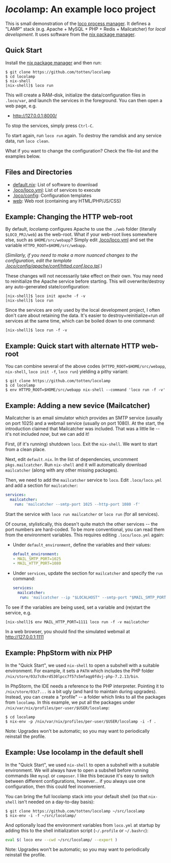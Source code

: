 # *loco*lamp: An example loco project

This is small demonstration of the [loco process manager](https://github.com/totten/loco). It defines a "LAMP" stack (e.g. Apache + MySQL + PHP + Redis + Mailcatcher) for *local development*. It uses software from the [nix package manager](https://nixos.org/nix/).

## Quick Start

Install the [nix package manager](https://nixos.org/nix/) and then run:

```
$ git clone https://github.com/totten/locolamp
$ cd locolamp
$ nix-shell
[nix-shell]$ loco run
```

This will create a RAM-disk, initialize the data/configuration files in `.loco/var`, and launch the services in the foreground.  You can then open a web page, e.g.

* http://127.0.0.1:8000/

To stop the services, simply press `Ctrl-C`.

To start again, run `loco run` again. To destroy the ramdisk and any service data, run `loco clean`.

What if you want to change the configuration? Check the file-list and the examples below.

## Files and Directories

* [default.nix](default.nix): List of software to download
* [.loco/loco.yml](.loco/loco.yml): List of services to execute
* [.loco/config](.loco/config): Configuration templates
* [web](web): Web root (containing any HTML/PHP/JS/CSS)

## Example: Changing the HTTP web-root

By default, *loco*lamp configures Apache to use the `./web` folder (literally `$LOCO_PRJ/web`) as the web-root. What if your web-root lives somewhere else, such as `$HOME/src/webapp`? Simply edit [.loco/loco.yml](.loco/loco.yml) and set the variable `HTTPD_ROOT=$HOME/src/webapp`.

(*Similarly, if you need to make a more nuanced changes to the configuration, edit the template [.loco/config/apache/conf/httpd.conf.loco.tpl](.loco/config/apache/conf/httpd.conf.loco.tpl).*)

These changes will not necessarily take effect on their own. You may need to reinitialize the Apache service before starting. This will overwrite/destroy any auto-generated state/configuration:

```
[nix-shell]$ loco init apache -f -v
[nix-shell]$ loco run
```

Since the services are only used by the local development project, I often don't care about retaining the data. It's easier to destroy+reinitialize+run *all* services at the same time, which can be boiled down to one command:

```
[nix-shell]$ loco run -f -v
```

## Example: Quick start with alternate HTTP web-root

You can combine several of the above codes (`HTTPD_ROOT=$HOME/src/webapp`, `nix-shell`, `loco init -f`, `loco run`) yielding a pithy variant:

```
$ git clone https://github.com/totten/locolamp
$ cd locolamp
$ env HTTPD_ROOT=$HOME/src/webapp nix-shell --command 'loco run -f -v'
```

## Example: Adding a new sevice (Mailcatcher)

Mailcatcher is an email simulator which provides an SMTP service (usually on port 1025) and a webmail service (usually
on port 1080).  At the start, the introduction claimed that Mailcatcher was included.  That was a little lie -- it's
not included *now*, but we can add it!

First, (if it's running) shutdown `loco`. Exit the `nix-shell`. We want to start from a clean place.

Next, edit `default.nix`. In the list of dependencies, uncomment `pkgs.mailcatcher`. Run `nix-shell` and it will automatically download `mailcatcher` (along with any other missing packages).

Then, we need to add the `mailcatcher` service to `loco`. Edit `.loco/loco.yml` and add a section for `mailcatcher`:

  ```yaml
  services:
    mailcatcher:
      run: 'mailcatcher --smtp-port 1025 --http-port 1080 -f'
  ```

Start the service with `loco run mailcatcher` or `loco run` (for all services).

Of course, stylistically, this doesn't quite match the other services -- the
port numbers are hard-coded.  To be more conventional, you can read them
from the environment variables.  This requires editing `.loco/loco.yml`
again:

* Under `default_environment`, define the variables and their values:
  ```yaml
  default_environment:
  - MAIL_SMTP_PORT=1025
  - MAIL_HTTP_PORT=1080
  ```
* Under `services`, update the section for `mailcatcher` and specify the `run` command:
  ```yaml
  services:
    mailcatcher:
     run: 'mailcatcher --ip "$LOCALHOST" --smtp-port "$MAIL_SMTP_PORT" --http-port "$MAIL_HTTP_PORT" -f'
  ```

To see if the variables are being used, set a variable and (re)start the service, e.g.

```
[nix-shell]$ env MAIL_HTTP_PORT=1111 loco run -f -v mailcatcher
```

In a web browser, you should find the simulated webmail at http://127.0.0.1:1111 

## Example: PhpStorm with nix PHP

In the "Quick Start", we used `nix-shell` to open a subshell with a suitable
environment.  For example, it sets a `PATH` which includes the PHP folder
`/nix/store/03z7c0xrd530lpcc7f57s5mfaqg0fdvj-php-7.2.13/bin`.

In PhpStorm, the IDE needs a reference to the PHP interpreter.  Pointing it
to `/nix/store/03z7...` is a bit ugly (and hard to maintain during
upgrades).  Instead, you can create a "profile" -- a folder which links to
all the packages from `locolamp`.  In this example, we put all the packages
under `/nix/var/nix/profiles/per-user/$USER/locolamp`:

```
$ cd locolamp
$ nix-env -p /nix/var/nix/profiles/per-user/$USER/locolamp -i -f .
```

Note: Upgrades won't be automatic; so you may want to periodically
reinstall the profile.

## Example: Use locolamp in the default shell

In the "Quick Start", we used `nix-shell` to open a subshell with a suitable
environment.  We will always have to open a subshell before running commands
like `mysql` or `composer`.  I like this because it's easy to switch between
different configurations, however...  if you always use one configuration, then this
could feel inconvenient.

You can bring the full locolamp stack into your default shell (so that
`nix-shell` isn't needed on a day-to-day basis):

```
$ git clone https://github.com/totten/locolamp ~/src/locolamp
$ nix-env -i -f ~/src/locolamp/
```

And optionally load the environment variables from `loco.yml` at startup
by adding this to the shell initialization script (`~/.profile` or
`~/.bashrc`):

```bash
eval $( loco env --cwd ~/src/locolamp/ --export )
```

Note: Upgrades won't be automatic; so you may want to periodically
reinstall the profile.
